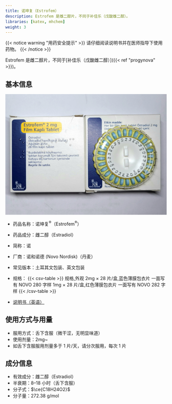 ```yaml
---
title: 诺坤复（Estrofem）
description: Estrofem 是雌二醇片，不同于补佳乐（戊酸雌二醇）。
libraries: [katex, mhchem]
weight: 3
---
```


{{< notice warning "用药安全提示" >}}
请仔细阅读说明书并在医师指导下使用药物。
{{< /notice >}}

Estrofem 是雌二醇片，不同于[补佳乐（戊酸雌二醇）]({{< ref "progynova" >}})。

## 基本信息

![土诺包装](estrofem.png)

- 药品名称：诺坤复<sup>&reg;</sup>（Estrofem<sup>&reg;</sup>）
- 药品成分：雌二醇（Estradiol）
- 简称：诺
- 厂商：诺和诺德 (Novo Nordisk)（丹麦）
- 常见版本：土耳其文包装、英文包装
- 规格：
{{< csv-table >}}
规格,外观
2mg × 28 片/盒,蓝色薄膜包衣片 一面写有 NOVO 280 字样
1mg × 28 片/盒,红色薄膜包衣片 一面写有 NOVO 282 字样
{{< /csv-table >}}

- [说明书（英语）](estrofem.pdf)

## 使用方式与用量

- 服用方式：舌下含服（微干涩，无明显味道）
- 使用剂量：2mg~
- 如舌下含服服用剂量多于 1 片/天，请分次服用，每次 1 片

## 成分信息

- 有效成分：雌二醇（Estradiol）
- 半衰期：8–18 小时（舌下含服）
- 分子式：$\ce{C18H24O2}$
- 分子量：272.38 g/mol
